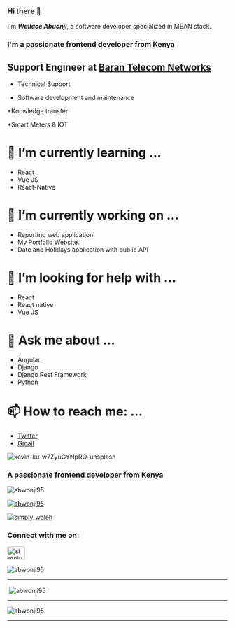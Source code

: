 ### Hi there 👋
I'm ***Wallace Abuonji***, a software developer specialized in MEAN stack.
<h3 align="left">I'm a  passionate frontend developer from Kenya</h3>


##  Support Engineer at  [Baran Telecom Networks](https://btn-solutions.co.ke)

* Technical Support

* Software development and maintenance

*Knowledge transfer

*Smart Meters & IOT 

#

#  🌱 I’m currently learning ...

* React   
* Vue JS
* React-Native

# 🔭 I’m currently working on ...

* Reporting web application.
* My  Portfolio Website.
* Date and Holidays application with public API



# 🤔 I’m looking for help with ...

* React
* React native
* Vue JS

# 💬 Ask me about ...
* Angular
* Django 
* Django Rest Framework
* Python


# 📫 How to reach me: ...
* [Twitter](https://twitter.com/simply_waleh)
* [Gmail](abwonji95@gmail.com)


![kevin-ku-w7ZyuGYNpRQ-unsplash](https://user-images.githubusercontent.com/42781662/176272543-326cec75-4b73-4937-a0d9-bc133dfa59bc.jpg)



<!--
**abwonji95/abwonji95** is a ✨ _special_ ✨ repository because its `README.md` (this file) appears on your GitHub profile.

Here are some ideas to get you started:



- 👯 I’m looking to collaborate on ...



- 😄 Pronouns: ...
He
- ⚡ Fun fact: ...
-->
<h3 align="left">A passionate frontend developer from Kenya</h3>

<p align="left"> <img src="https://komarev.com/ghpvc/?username=abwonji95&label=Profile%20views&color=0e75b6&style=flat" alt="abwonji95" /> </p>

<p align="left"> <a href="https://github.com/ryo-ma/github-profile-trophy"><img src="https://github-profile-trophy.vercel.app/?username=abwonji95" alt="abwonji95" /></a> </p>

<p align="left"> <a href="https://twitter.com/simply_waleh" target="blank"><img src="https://img.shields.io/twitter/follow/simply_waleh?logo=twitter&style=for-the-badge" alt="simply_waleh" /></a> </p>

<h3 align="left">Connect with me on:</h3>
<p align="left">
  
  
  
<a href="https://twitter.com/simply_waleh" target="blank"><img align="center" src="https://raw.githubusercontent.com/rahuldkjain/github-profile-readme-generator/master/src/images/icons/Social/twitter.svg" alt="simply_waleh" height="30" width="40" /></a>
</p>





<p><img align="center" src="https://github-readme-stats.vercel.app/api/top-langs?username=abwonji95&show_icons=true&locale=en&layout=compact" alt="abwonji95" /></p>

---

<p>&nbsp;<img align="center" src="https://github-readme-stats.vercel.app/api?username=abwonji95&show_icons=true&locale=en" alt="abwonji95" /></p>

---


<p><img align="center" src="https://github-readme-streak-stats.herokuapp.com/?user=abwonji95&" alt="abwonji95" /></p>


---


